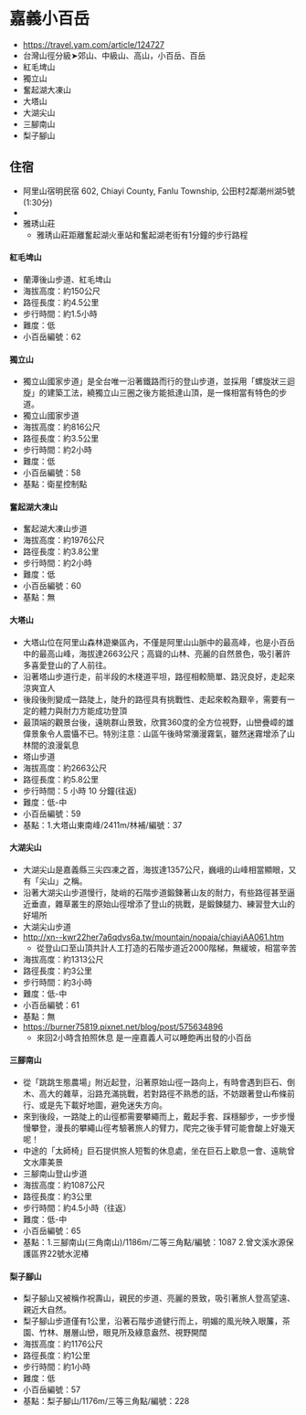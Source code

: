 # 嘉義小百岳
- https://travel.yam.com/article/124727
- 台灣山徑分級➤郊山、中級山、高山，小百岳、百岳
- 紅毛埤山
- 獨立山
- 奮起湖大凍山
- 大塔山
- 大湖尖山
- 三腳南山
- 梨子腳山
## 住宿
- 阿里山宿明民宿 602, Chiayi County, Fanlu Township, 公田村2鄰潮州湖5號(1:30分)
- 
- 雅琇山莊
  - 雅琇山莊距離奮起湖火車站和奮起湖老街有1分鐘的步行路程 
####  紅毛埤山
- 蘭潭後山步道、紅毛埤山
- 海拔高度：約150公尺
- 路徑長度：約4.5公里
- 步行時間：約1.5小時
- 難度：低
- 小百岳編號：62
####  獨立山
- 獨立山國家步道」是全台唯一沿著鐵路而行的登山步道，並採用「螺旋狀三迴旋」的建築工法，繞獨立山三圈之後方能抵達山頂，是一條相當有特色的步道。
- 獨立山國家步道
- 海拔高度：約816公尺
- 路徑長度：約3.5公里
- 步行時間：約2小時
- 難度：低
- 小百岳編號：58
- 基點：衛星控制點

####  奮起湖大凍山
- 奮起湖大凍山步道
- 海拔高度：約1976公尺
- 路徑長度：約3.8公里
- 步行時間：約2小時
- 難度：低
- 小百岳編號：60
- 基點：無
####  大塔山
- 大塔山位在阿里山森林遊樂區內，不僅是阿里山山脈中的最高峰，也是小百岳中的最高山峰，海拔達2663公尺；高聳的山林、亮麗的自然景色，吸引著許多喜愛登山的了人前往。
- 沿著塔山步道行走，前半段的木棧道平坦，路徑相較簡單、路況良好，走起來涼爽宜人
- 後段後則變成一路陡上，陡升的路徑具有挑戰性、走起來較為艱辛，需要有一定的體力與耐力方能成功登頂
- 最頂端的觀景台後，遠眺群山景致，欣賞360度的全方位視野，山巒疊嶂的雄偉景象令人震懾不已。特別注意：山區午後時常瀰漫霧氣，雖然迷霧增添了山林間的浪漫氣息
- 塔山步道
- 海拔高度：約2663公尺
- 路徑長度：約5.8公里
- 步行時間：5 小時 10 分鐘(往返)
- 難度：低-中
- 小百岳編號：59
- 基點：1.大塔山東南峰/2411m/林補/編號：37

####  大湖尖山
- 大湖尖山是嘉義縣三尖四凍之首，海拔達1357公尺，巍峨的山峰相當顯眼，又有「尖山」之稱。
- 沿著大湖尖山步道慢行，陡峭的石階步道鍛鍊著山友的耐力，有些路徑甚至逼近垂直，雜草叢生的原始山徑增添了登山的挑戰，是鍛鍊腿力、練習登大山的好場所
- 大湖尖山步道
- http://xn--kwr22her7a6qdvs6a.tw/mountain/nopaia/chiayiAA061.htm
  - 從登山口至山頂共計人工打造的石階步道近2000階梯，無緩坡，相當辛苦
- 海拔高度：約1313公尺
- 路徑長度：約3公里
- 步行時間：約3小時
- 難度：低-中
- 小百岳編號：61
- 基點：無
- https://burner75819.pixnet.net/blog/post/575634896
  - 來回2小時含拍照休息 是一座嘉義人可以睡飽再出發的小百岳

####  三腳南山
- 從「跳跳生態農場」附近起登，沿著原始山徑一路向上，有時會遇到巨石、倒木、高大的雜草，沿路充滿挑戰，若對路徑不熟悉的話，不妨跟著登山布條前行、或是先下載好地圖，避免迷失方向。
- 來到後段，一路陡上的山徑都需要攀繩而上，戴起手套、踩穩腳步，一步步慢慢攀登，漫長的攀繩山徑考驗著旅人的臂力，爬完之後手臂可能會酸上好幾天呢！
- 中途的「太師椅」巨石提供旅人短暫的休息處，坐在巨石上歇息一會、遠眺曾文水庫美景
- 三腳南山登山步道
- 海拔高度：約1087公尺
- 路徑長度：約3公里
- 步行時間：約4.5小時（往返）
- 難度：低-中
- 小百岳編號：65
- 基點：1.三腳南山(三角南山)/1186m/二等三角點/編號：1087 2.曾文溪水源保護區界22號水泥椿
####  梨子腳山
- 梨子腳山又被稱作祝壽山，親民的步道、亮麗的景致，吸引著旅人登高望遠、親近大自然。
- 梨子腳山步道僅有1公里，沿著石階步道健行而上，明媚的風光映入眼簾，茶園、竹林、層層山巒，眼見所及綠意盎然、視野開闊
- 海拔高度：約1176公尺
- 路徑長度：約1公里
- 步行時間：約1小時
- 難度：低
- 小百岳編號：57
- 基點：梨子腳山/1176m/三等三角點/編號：228
